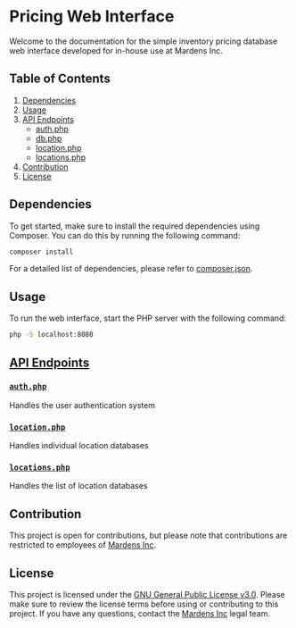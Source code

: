 # Pricing Web Interface

Welcome to the documentation for the simple inventory pricing database web interface developed for in-house use at Mardens Inc.

## Table of Contents
1. [Dependencies](#dependencies)
2. [Usage](#usage)
3. [API Endpoints](#api-endpoints)
   - [auth.php](#authphp)
   - [db.php](#dbphp)
   - [location.php](#locationphp)
   - [locations.php](#locationsphp)
4. [Contribution](#contribution)
5. [License](#license)

## Dependencies

To get started, make sure to install the required dependencies using Composer. You can do this by running the following command:

```bash
composer install
```

For a detailed list of dependencies, please refer to [composer.json](composer.json).

## Usage

To run the web interface, start the PHP server with the following command:

```bash
php -S localhost:8080
```

## [API Endpoints](/api/)

### [`auth.php`](/api/auth.php)

Handles the user authentication system

### [`location.php`](/api/location.php)

Handles individual location databases

### [`locations.php`](/api/locations.php)

Handles the list of location databases

## Contribution

This project is open for contributions, but please note that contributions are restricted to employees of [Mardens Inc](https://mardens.com).

## License

This project is licensed under the [GNU General Public License v3.0](LICENSE). Please make sure to review the license terms before using or contributing to this project. If you have any questions, contact the [Mardens Inc](https://mardens.com) legal team.